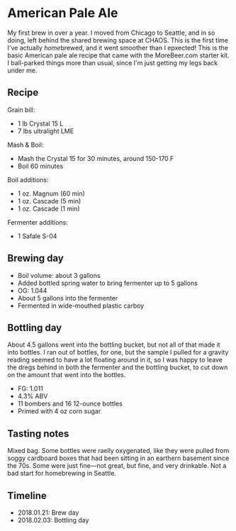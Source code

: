 # American Pale Ale
My first brew in over a year. I moved from Chicago to Seattle, and in so doing, left behind the shared brewing space at CHAOS. This is the first time I've actually *home*brewed, and it went smoother than I epxected! This is the basic American pale ale recipe that came with the MoreBeer.com starter kit. I ball-parked things more than usual, since I'm just getting my legs back under me.

## Recipe
Grain bill:
* 1 lb Crystal 15 L
* 7 lbs ultralight LME

Mash & Boil:
* Mash the Crystal 15 for 30 minutes, around 150-170 F
* Boil 60 minutes

Boil additions:
* 1 oz. Magnum (60 min)
* 1 oz. Cascade (5 min)
* 1 oz. Cascade (1 min)

Fermenter additions:
* 1 Safale S-04

## Brewing day
* Boil volume: about 3 gallons
* Added bottled spring water to bring fermenter up to 5 gallons
* OG: 1.044
* About 5 gallons into the fermenter
* Fermented in wide-mouthed plastic carboy

## Bottling day
About 4.5 gallons went into the bottling bucket, but not all of that made it into bottles. I ran out of bottles, for one, but the sample I pulled for a gravity reading seemed to have a lot floating around in it, so I was happy to leave the dregs behind in both the fermenter and the bottling bucket, to cut down on the amount that went into the bottles.

* FG: 1.011
* 4.3% ABV
* 11 bombers and 16 12-ounce bottles
* Primed with 4 oz corn sugar

## Tasting notes
Mixed bag. Some bottles were raelly oxygenated, like they were pulled from soggy cardboard boxes that had been sitting in an earthern basement since the 70s. Some were just fine—not great, but fine, and very drinkable. Not a bad start for homebrewing in Seattle.

## Timeline
* 2018.01.21: Brew day
* 2018.02.03: Bottling day

